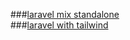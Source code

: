 ###[laravel mix standalone](https://github.com/NormanHuth/laravel-mix-standalone)  
###[laravel with tailwind](https://github.com/NormanHuth/laravel-with-tailwind)